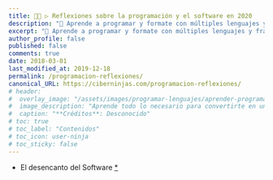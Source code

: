 ```yaml
---
title: 👨‍💻 ▷ Reflexiones sobre la programación y el software en 2020
description: "📌 Aprende a programar y formate con múltiples lenguajes y frameworks. Los mejores libros PDF y ebook en nuestro catálogo,incluso gratis 😜."
excerpt: "📌 Aprende a programar y formate con múltiples lenguajes y frameworks. Los mejores libros PDF y ebooks en nuestro catálogo, incluso gratis 😜."
author_profile: false
published: false
comments: true
date: 2018-03-01
last_modified_at: 2019-12-18
permalink: /programacion-reflexiones/
canonical_URL: https://ciberninjas.com/programacion-reflexiones/
# header:
#  overlay_image: "/assets/images/programar-lenguajes/aprender-programar-programacion.jpg"
#  image_description: "Aprende todo lo necesario para convertirte en un profesional de la programación, aprende a programar y todos los puestos de trabajo relacionados con la programación 2020"
#  caption: "**Créditos**: Desconocido"
# toc: true
# toc_label: "Contenidos"
# toc_icon: user-ninja
# toc_sticky: false
---
```


* El desencanto del Software [*](https://tonsky.me/blog/disenchantment/)